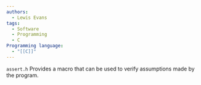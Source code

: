 ```yaml
---
authors:
  - Lewis Evans
tags:
  - Software
  - Programming
  - C
Programming language:
  - "[[C]]"
---
```

`assert.h` Provides a macro that can be used to verify assumptions made by the program.